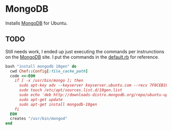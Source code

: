 # MongoDB

Installs [MongoDB][mongo] for Ubuntu.

## TODO

Still needs work, I ended up just executing the commands per instrunctions on the [MongoDB][mongo] site. I put the commands in the [default.rb](cookbooks/mongodb/recipes/default.rb) for reference.

```ruby
bash "install mongodb 10gen" do
  cwd Chef::Config[:file_cache_path]
  code <<-EOH
    if [ -x /usr/bin/mongo ]; then
      sudo apt-key adv --keyserver keyserver.ubuntu.com --recv 7F0CEB10
      sudo touch /etc/apt/sources.list.d/10gen.list
      sudo echo 'deb http://downloads-distro.mongodb.org/repo/ubuntu-upstart dist 10gen' >> /etc/apt/sources.list.d/10gen.list
      sudo apt-get update
      sudo apt-get install mongodb-10gen
    fi
  EOH
  creates "/usr/bin/mongod"
end
```

[mongo]: http://docs.mongodb.org/manual/tutorial/install-mongodb-on-ubuntu/ "Install MongoDB on Ubuntu"